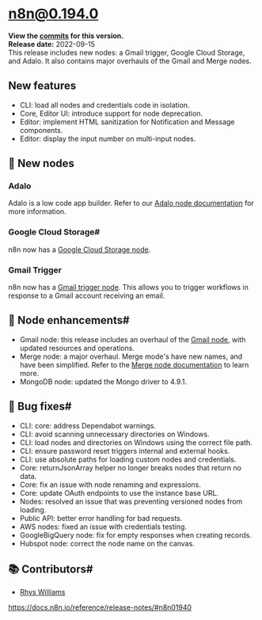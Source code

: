 # n8n@0.194.0
__View the [commits](https://github.com/n8n-io/n8n/compare/n8n@0.193.5...n8n@0.194.0) for this version.__  
**Release date:** 2022-09-15  
This release includes new nodes: a Gmail trigger, Google Cloud Storage, and Adalo. It also contains major overhauls of the Gmail and Merge nodes.
## New features
- CLI: load all nodes and credentials code in isolation.
- Core, Editor UI: introduce support for node deprecation.
- Editor: implement HTML sanitization for Notification and Message components.
- Editor: display the input number on multi-input nodes.

## 🚀 New nodes
### Adalo
Adalo is a low code app builder. Refer to our [Adalo node documentation](https://docs.n8n.io/integrations/builtin/app-nodes/n8n-nodes-base.adalo/) for more information.
### Google Cloud Storage#
n8n now has a [Google Cloud Storage node](https://docs.n8n.io/integrations/builtin/app-nodes/n8n-nodes-base.googleCloudStorage/).
### Gmail Trigger
n8n now has a [Gmail trigger node](https://docs.n8n.io/integrations/builtin/trigger-nodes/n8n-nodes-base.gmailTrigger/). This allows you to trigger workflows in response to a Gmail account receiving an email.
## 🧰 Node enhancements#
- Gmail node: this release includes an overhaul of the [Gmail node](https://docs.n8n.io/integrations/builtin/app-nodes/n8n-nodes-base.gmail/), with updated resources and operations.
- Merge node: a major overhaul. Merge mode's have new names, and have been simplified. Refer to the [Merge node documentation](https://docs.n8n.io/integrations/builtin/core-nodes/n8n-nodes-base.merge/) to learn more.
- MongoDB node: updated the Mongo driver to 4.9.1.

## 🐛 Bug fixes#

- CLI: core: address Dependabot warnings.
- CLI: avoid scanning unnecessary directories on Windows.
- CLI: load nodes and directories on Windows using the correct file path.
- CLI: ensure password reset triggers internal and external hooks.
- CLI: use absolute paths for loading custom nodes and credentials.
- Core: returnJsonArray helper no longer breaks nodes that return no data.
- Core: fix an issue with node renaming and expressions.
- Core: update OAuth endpoints to use the instance base URL.
- Nodes: resolved an issue that was preventing versioned nodes from loading.
- Public API: better error handling for bad requests.
- AWS nodes: fixed an issue with credentials testing.
- GoogleBigQuery node: fix for empty responses when creating records.
- Hubspot node: correct the node name on the canvas.
## 📚 Contributors#
- [Rhys Williams](https://github.com/rhyswilliamsza)

https://docs.n8n.io/reference/release-notes/#n8n01940